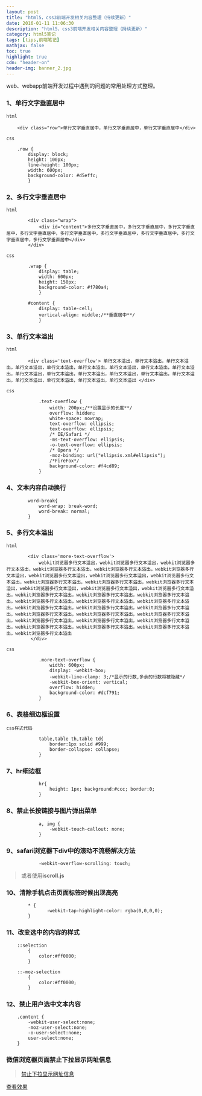 ```yaml
---
layout: post
title: "html5，css3前端开发相关内容整理（持续更新）"
date: 2016-01-11 11:06:30
description: "html5，css3前端开发相关内容整理（持续更新）"
category: html5笔记
tags: [tips,前端笔记]
mathjax: false
toc: true
highlight: true
cdn: "header-on"
header-img: banner_2.jpg
---
```


web、webapp前端开发过程中遇到的问题的常用处理方式整理。

<!-- more -->


### **1、单行文字垂直居中**

`html`

		<div class="row">单行文字垂直居中，单行文字垂直居中，单行文字垂直居中</div>

`css`
	
		.row {
			display: block;
			height: 100px;
			line-height: 100px;
			width: 600px;
			background-color: #d5effc;
		    }

### **2、多行文字垂直居中**

`html`	

		    <div class="wrap">
				<div id="content">多行文字垂直居中，多行文字垂直居中，多行文字垂直居中，多行文字垂直居中，多行文字垂直居中，多行文字垂直居中，多行文字垂直居中，多行文字垂直居中，多行文字垂直居中</div>
		    </div>


`css`
	
			.wrap {
				display: table;
				width: 600px;
				height: 150px;
				background-color: #f780a4;
			    }
			    
			#content {
				display: table-cell;
				vertical-align: middle;/**垂直居中**/
			    }


### **3、单行文本溢出**

`html`

			<div class='text-overflow'> 单行文本溢出，单行文本溢出，单行文本溢出，单行文本溢出，单行文本溢出，单行文本溢出，单行文本溢出，单行文本溢出，单行文本溢出，单行文本溢出，单行文本溢出，单行文本溢出，单行文本溢出，单行文本溢出，单行文本溢出，单行文本溢出，单行文本溢出，单行文本溢出，单行文本溢出 </div>



`css`

			    .text-overflow {
					width: 200px;/**设置显示的长度**/
					overflow: hidden;
					white-space: nowrap;
					text-overflow: ellipsis;
					text-overflow: ellipsis;
					/* IE/Safari */
					-ms-text-overflow: ellipsis;
					-o-text-overflow: ellipsis;
					/* Opera */
					-moz-binding: url("ellipsis.xml#ellipsis");
					/*FireFox*/
					background-color: #f4cd89;
			    }


### **4、文本内容自动换行**

			word-break{
				word-wrap: break-word; 
				word-break: normal; 
			}



### **5、多行文本溢出**

`html`

			<div class='more-text-overflow'>
				webkit浏览器多行文本溢出，webkit浏览器多行文本溢出，webkit浏览器多行文本溢出，webkit浏览器多行文本溢出，webkit浏览器多行文本溢出，webkit浏览器多行文本溢出，webkit浏览器多行文本溢出，webkit浏览器多行文本溢出，webkit浏览器多行文本溢出，webkit浏览器多行文本溢出，webkit浏览器多行文本溢出，webkit浏览器多行文本溢出，webkit浏览器多行文本溢出，webkit浏览器多行文本溢出，webkit浏览器多行文本溢出，webkit浏览器多行文本溢出，webkit浏览器多行文本溢出，webkit浏览器多行文本溢出，webkit浏览器多行文本溢出，webkit浏览器多行文本溢出，webkit浏览器多行文本溢出，webkit浏览器多行文本溢出，webkit浏览器多行文本溢出，webkit浏览器多行文本溢出，webkit浏览器多行文本溢出，webkit浏览器多行文本溢出，webkit浏览器多行文本溢出，webkit浏览器多行文本溢出，webkit浏览器多行文本溢出，webkit浏览器多行文本溢出，webkit浏览器多行文本溢出，webkit浏览器多行文本溢出，webkit浏览器多行文本溢出，webkit浏览器多行文本溢出
			 </div>		


`css`	

			    .more-text-overflow {
					width: 600px;
					display: -webkit-box;
					-webkit-line-clamp: 3;/*显示的行数,多余的行数将被隐藏*/
					-webkit-box-orient: vertical;
					overflow: hidden;
					background-color: #dcf791;
			    }


### **6、表格细边框设置**


`css样式代码`

			    table,table th,table td{
					border:1px solid #999;
					border-collapse: collapse;
			    }


### **7、hr细边框**

				hr{
				    height: 1px; background:#ccc; border:0;
				}


### **8、禁止长按链接与图片弹出菜单**

				a, img {
				    -webkit-touch-callout: none; 
				}


###  **9、safari浏览器下div中的滚动不流畅解决方法**

				-webkit-overflow-scrolling: touch;



> 或者使用**iscroll.js**


### **10、清除手机点击页面标签时候出现高亮**

			* {
			       -webkit-tap-highlight-color: rgba(0,0,0,0);
			}


### **11、改变选中的内容的样式**

		::selection
			{
				color:#ff0000;
			}

		::-moz-selection
			{
				color:#ff0000;
			}


### **12、禁止用户选中文本内容**

		.content {
			-webkit-user-select:none;
			-moz-user-select:none;
			-o-user-select:none;
			user-select:none;
		}


### 微信浏览器页面禁止下拉显示网址信息

> [禁止下拉显示网址信息](https://gist.github.com/wuhuanhost/f978f14976a59bd96dbb567be594dee5)


[查看效果](/demo/mobile-remark.html)




